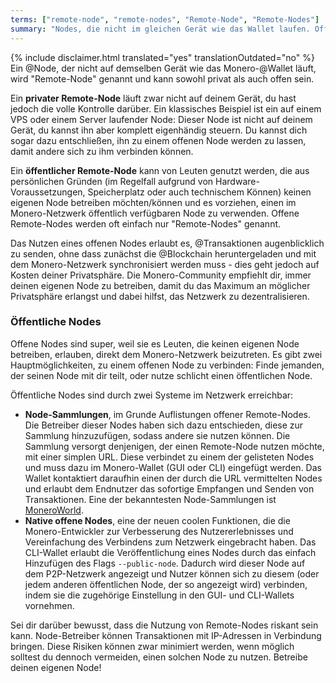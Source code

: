 ```yaml
---
terms: ["remote-node", "remote-nodes", "Remote-Node", "Remote-Nodes"]
summary: "Nodes, die nicht im gleichen Gerät wie das Wallet laufen. Offene Remote-Nodes erlauben die direkte Nutzung des Monero-Netzwerks"
---
```


{% include disclaimer.html translated="yes" translationOutdated="no" %}
Ein @Node, der nicht auf demselben Gerät wie das Monero-@Wallet läuft, wird "Remote-Node" genannt und kann sowohl privat als auch offen sein.

Ein **privater Remote-Node** läuft zwar nicht auf deinem Gerät, du hast jedoch die volle Kontrolle darüber. Ein klassisches Beispiel ist ein auf einem VPS oder einem Server laufender Node: Dieser Node ist nicht auf deinem Gerät, du kannst ihn aber komplett eigenhändig steuern. Du kannst dich sogar dazu entschließen, ihn zu einem offenen Node werden zu lassen, damit andere sich zu ihm verbinden können.

Ein **öffentlicher Remote-Node** kann von Leuten genutzt werden, die aus persönlichen Gründen (im Regelfall aufgrund von Hardware-Voraussetzungen, Speicherplatz oder auch technischem Können) keinen eigenen Node betreiben möchten/können und es vorziehen, einen im Monero-Netzwerk öffentlich verfügbaren Node zu verwenden. Offene Remote-Nodes werden oft einfach nur "Remote-Nodes" genannt.

Das Nutzen eines offenen Nodes erlaubt es, @Transaktionen augenblicklich zu senden, ohne dass zunächst die @Blockchain heruntergeladen und mit dem Monero-Netzwerk synchronisiert werden muss - dies geht jedoch auf Kosten deiner Privatsphäre. Die Monero-Community empfiehlt dir, immer deinen eigenen Node zu betreiben, damit du das Maximum an möglicher Privatsphäre erlangst und dabei hilfst, das Netzwerk zu dezentralisieren.

### Öffentliche Nodes

Offene Nodes sind super, weil sie es Leuten, die keinen eigenen Node betreiben, erlauben, direkt dem Monero-Netzwerk beizutreten. Es gibt zwei Hauptmöglichkeiten, zu einem offenen Node zu verbinden: Finde jemanden, der seinen Node mit dir teilt, oder nutze schlicht einen öffentlichen Node.

Öffentliche Nodes sind durch zwei Systeme im Netzwerk erreichbar:

- **Node-Sammlungen**, im Grunde Auflistungen offener Remote-Nodes. Die Betreiber dieser Nodes haben sich dazu entschieden, diese zur Sammlung hinzuzufügen, sodass andere sie nutzen können. Die Sammlung versorgt denjenigen, der einen Remote-Node nutzen möchte, mit einer simplen URL. Diese verbindet zu einem der gelisteten Nodes und muss dazu im Monero-Wallet (GUI oder CLI) eingefügt werden. Das Wallet kontaktiert daraufhin einen der durch die URL vermittelten Nodes und erlaubt dem Endnutzer das sofortige Empfangen und Senden von Transaktionen. Eine der bekanntesten Node-Sammlungen ist [MoneroWorld](https://moneroworld.com/#nodes).
- **Native offene Nodes**, eine der neuen coolen Funktionen, die die Monero-Entwickler zur Verbesserung des Nutzererlebnisses und Vereinfachung des Verbindens zum Netzwerk eingebracht haben. Das CLI-Wallet erlaubt die Veröffentlichung eines Nodes durch das einfach Hinzufügen des Flags `--public-node`. Dadurch wird dieser Node auf dem P2P-Netzwerk angezeigt und Nutzer können sich zu diesem (oder jedem anderen öffentlichen Node, der so angezeigt wird) verbinden, indem sie die zugehörige Einstellung in den GUI- und CLI-Wallets vornehmen.

Sei dir darüber bewusst, dass die Nutzung von Remote-Nodes riskant sein kann. Node-Betreiber können Transaktionen mit IP-Adressen in Verbindung bringen. Diese Risiken können zwar minimiert werden, wenn möglich solltest du dennoch vermeiden, einen solchen Node zu nutzen. Betreibe deinen eigenen Node!